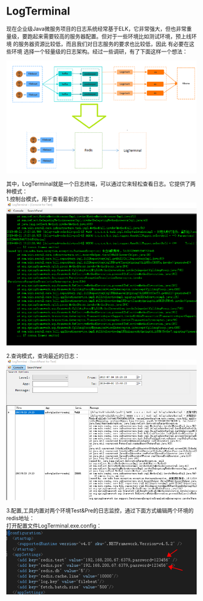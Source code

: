 # LogTerminal
现在企业级Java微服务项目的日志系统经常基于ELK，它非常强大，但也非常重量级，要跑起来需要较高的服务器配置。但对于一些环境比如测试环境，预上线环境 的服务器资源比较低，而且我们对日志服务的要求也比较低，因此 有必要在这些环境 选择一个轻量级的日志架构。经过一些调研，有了下面这样一个想法：  

![image](https://github.com/jefferyzhang/LogTerminal/blob/master/Resources/logflow.png)

其中，LogTerminal就是一个日志终端，可以通过它来轻松查看日志。它提供了两种模式：  
1.控制台模式，用于查看最新的日志：
![image](https://github.com/jefferyzhang/LogTerminal/blob/master/Resources/logconsole.png)

2.查询模式，查询最近的日志：
![image](https://github.com/jefferyzhang/LogTerminal/blob/master/Resources/searchpanel.png)

3.配置,工具内置对两个环境Test&Pre的日志监控，通过下面方式编辑两个环境的redis地址：  
打开配置文件LogTerminal.exe.config：  
![image](https://github.com/jefferyzhang/LogTerminal/blob/master/Resources/config.png)
